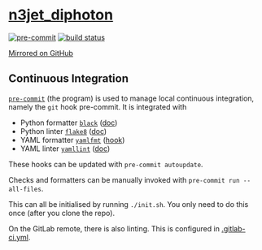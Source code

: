 # [n3jet_diphoton](https://gitlab.com/JosephPB/n3jet_diphoton)

[![pre-commit](https://img.shields.io/badge/pre--commit-enabled-brightgreen?logo=pre-commit&logoColor=white)](https://github.com/pre-commit/pre-commit)
[![build status](https://gitlab.com/JosephPB/n3jet_diphoton/badges/main/pipeline.svg?ignore_skipped=true)](https://gitlab.com/JosephPB/n3jet_diphoton/-/pipelines)

[Mirrored on GitHub](https://github.com/JosephPB/n3jet_diphoton)

## Continuous Integration
[`pre-commit`](https://pre-commit.com/) (the program) is used to manage local continuous integration, namely the `git` hook pre-commit.
It is integrated with
* Python formatter [`black`](https://github.com/psf/black) ([doc](https://black.readthedocs.io/en/stable/version_control_integration.html))
* Python linter [`flake8`](https://github.com/pycqa/flake8) ([doc](https://flake8.pycqa.org/en/latest/user/using-hooks.html))
* YAML formatter [`yamlfmt`](https://github.com/mmlb/yamlfmt) ([hook](https://github.com/jumanjihouse/pre-commit-hook-yamlfmt))
* YAML linter [`yamllint`](https://github.com/adrienverge/yamllint) ([doc](https://yamllint.readthedocs.io/en/stable/integration.html))

These hooks can be updated with `pre-commit autoupdate`.

Checks and formatters can be manually invoked with `pre-commit run --all-files`.

This can all be initialised by running `./init.sh`.
You only need to do this once (after you clone the repo).

On the GitLab remote, there is also linting.
This is configured in [.gitlab-ci.yml](.gitlab-ci.yml).
